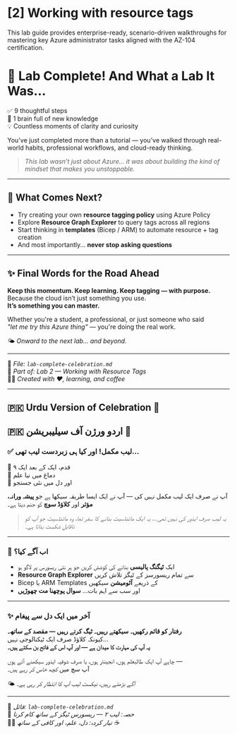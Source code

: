 # [2] Working with resource tags

This lab guide provides enterprise-ready, scenario-driven walkthroughs for mastering key Azure administrator tasks aligned with the AZ-104 certification.

# 🎉 Lab Complete! And What a Lab It Was...

✅ 9 thoughtful steps  
🧠 1 brain full of new knowledge  
💡 Countless moments of clarity and curiosity

You've just completed more than a tutorial — you've walked through real-world habits, professional workflows, and cloud-ready thinking.

> *This lab wasn’t just about Azure... it was about building the kind of mindset that makes you unstoppable.*

---

## 💭 What Comes Next?

- Try creating your own **resource tagging policy** using Azure Policy  
- Explore **Resource Graph Explorer** to query tags across all regions  
- Start thinking in **templates** (Bicep / ARM) to automate resource + tag creation  
- And most importantly... **never stop asking questions**

---

## ✨ Final Words for the Road Ahead

**Keep this momentum. Keep learning. Keep tagging — with purpose.**  
Because the cloud isn’t just something you use.  
**It’s something you can master.**

Whether you're a student, a professional, or just someone who said  
_"let me try this Azure thing"_ — you're doing the real work.

🌤️ *Onward to the next lab... and beyond.*

---

🔖 _File: `lab-complete-celebration.md`_  
📘 _Part of: Lab 2 — Working with Resource Tags_  
👨‍💻 _Created with ❤️, learning, and coffee_

---
## 🇵🇰 Urdu Version of Celebration 🎉

## 🇵🇰 اردو ورژن آف سیلیبریشن 🎉

### ✅ لیب مکمل! اور کیا ہی زبردست لیب تھی...

🔹 ۹ قدم، ایک کے بعد ایک  
🔹 دماغ میں نیا علم  
🔹 اور دل میں نئی جستجو

آپ نے صرف ایک لیب مکمل نہیں کی — آپ نے ایک ایسا طریقہ سیکھا ہے جو **پیشہ ورانہ، مؤثر** اور **کلاؤڈ سوچ** کو جنم دیتا ہے۔

> *یہ لیب صرف ایذور کی نہیں تھی... یہ ایک مائنڈسیٹ بنانے کا سفر تھا، وہ مائنڈسیٹ جو آپ کو ناقابلِ شکست بناتا ہے۔*

---

### 💭 اب آگے کیا؟

- ایک **ٹیگنگ پالیسی** بنانے کی کوشش کریں جو ہر نئی ریسورس پر لاگو ہو  
- **Resource Graph Explorer** سے تمام ریسورسز کے ٹیگز تلاش کریں  
- Bicep یا ARM Templates کے ذریعے **آٹومیشن** سیکھیں  
- اور سب سے اہم بات... **سوال پوچھنا مت چھوڑیں**

---

### ✨ آخر میں ایک دل سے پیغام

**رفتار کو قائم رکھیں۔ سیکھتے رہیں۔ ٹیگ کرتے رہیں — مقصد کے ساتھ۔**  
کیونکہ کلاؤڈ صرف ایک ٹیکنالوجی نہیں...  
**یہ آپ کی مہارت کا میدان ہے — اور آپ اس کے فاتح بن سکتے ہیں۔**

چاہے آپ ایک طالبعلم ہوں، انجینئر ہوں، یا صرف شوقیہ ایذور سیکھنے آئے ہوں —  
آپ سچ میں *کچھ خاص کر رہے ہیں۔*

🌤️ *آگے بڑھتے رہیں، نیکسٹ لیب آپ کا انتظار کر رہی ہے۔*

---

🔖 _فائل: `lab-complete-celebration.md`_  
📘 _حصہ: لیب ۲ — ریسورس ٹیگز کے ساتھ کام کرنا_  
👨‍💻 _تیار کردہ: دل، علم، اور کافی کے ساتھ ☕️_
